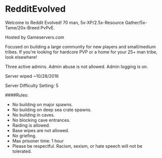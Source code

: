 # RedditEvolved

Welcome to Reddit Evolved! 70 man, 5x-XP/2.5x-Resource Gather/5x-Tame/20x-Breed PvPvE.

Hosted by Gameservers.com

Focused on building a large community for new players and small/medium tribes. If you're looking for hardcore PVP or a home for your 25+ man tribe, look elsewhere!

Three active admins. Admin abuse is not allowed. Admin logging is on.

Server wiped ~10/28/2016

Server Difficulty Setting: 5

####Rules:
* No building on major spawns.
* No building on deep sea crate spawns.
* No building in caves.
* No blocking cave entrances.
* Raiding is allowed.
* Base wipes are not allowed.
* No griefing.
* Max prisoner time: 1 hour
* Please be respectful. Racism, sexism, or hate speech will not be tolerated.
